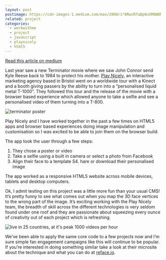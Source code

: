 ```yaml
---
layout: post
postimage: https://cdn-images-1.medium.com/max/2000/1*8RwcRfaDp0uSMOWDNHeG-A.jpeg
related: project
categories:
  - workwithme
  - project
  - javascript
  - playnicely
  - html5
---
```


[Read this article on medium](https://medium.com/@davetayls/terminator-genisys-movie-and-poster-creator-f6649f7dba4f#.s7r89969v)

Last year saw a new Terminator movie where we saw John Connor send Kyle Reese back to 1984 to protect his mother. [Play Nicely](http://playnicely.co.uk/project/terminate-your-selfie), an interactive marketing agency based in Bristol went on a worldwide tour with a Kinect and a booth giving passers by the ability to turn into a “personalised liquid metal T-1000”. They followed this tour and the release of the movie with a browser based experience which allowed anyone to take a selfie and see a personalised video of them turning into a T-800.

![terminator poster](https://cdn-images-1.medium.com/max/1200/1*bhM7Ok8oQhVDSdIsNIKIMg.jpeg)

Play Nicely and I have worked together in the past a few times on HTML5 apps and browser based experiences doing image manipulation and customisation so I was excited to be able to join them on the browser build.

The app took the user through a few steps:
1. They chose a poster or video
2. Take a selfie using a built in camera or select a photo from Facebook
3. Align their face to a template
S4. hare or download their personalised image

The app worked as a responsive HTML5 website across mobile devices, tablets and desktop computers.

Ok, I admit testing on this project was a little more fun than your usual CMS! It’s pretty funny to see what comes out when you map the 3D face vertices to the wrong part of the image. It’s exciting working with the Play Nicely team, the breadth of skill across the different technologies is very seldom found under one roof and they are passionate about squeezing every ounce of creativity out of each project which is refreshing.

![live in 25 countries, at it's peak 1000 videos per hour](https://cdn-images-1.medium.com/max/1600/1*ujZ7S2J255N2nM6Uy8g-TQ.jpeg)

We’ve been able to apply the same core code to a few projects now and I’m sure simple fan engagement campaigns like this will continue to be popular. If you’re interested in doing something similar take a look at their microsite about the technique and what you can do at [reface.io](http://reface.io/).
